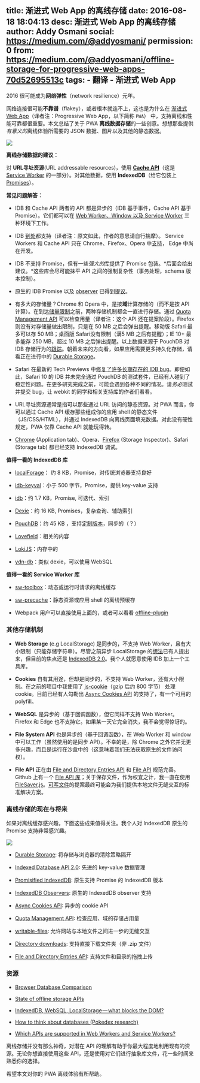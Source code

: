 title: 渐进式 Web App 的离线存储
date: 2016-08-18 18:04:13
desc: 渐进式 Web App 的离线存储
author: Addy Osmani
social: https://medium.com/@addyosmani/
permission: 0
from: https://medium.com/@addyosmani/offline-storage-for-progressive-web-apps-70d52695513c
tags: 
    - 翻译
    - 渐进式 Web App
---

2016 很可能成为**网络弹性**（network resilience）元年。

网络连接很可能**不靠谱**（flakey），或者根本就连不上，这也是为什么在 [渐进式 Web App](https://developers.google.com/web/progressive-web-apps/)（译者注：Progressive Web App，以下简称 `PWA`） 中，支持离线和性能可靠都很重要。本文总结了关于 PWA **离线数据存储**的一些创意。想想那些提供*有意义的*离线体验所需要的 JSON 数据、图片以及其他的静态数据。

![](http://p8.qhimg.com/t01f76cbfea0e1832fc.jpg)

**离线存储数据的建议：**

对 **URL寻址资源**(URL addressable resources)，使用 [**Cache API**](https://davidwalsh.name/cache)（这是 [Service Worker](https://developers.google.com/web/fundamentals/primers/service-worker/) 的一部分）。对其他数据，使用 **IndexedDB**（给它包装上 [Promises](http://www.html5rocks.com/en/tutorials/es6/promises/)）。

**常见问题解答：**

- IDB 和 Cache API 两者的 API 都是异步的（IDB 基于事件，Cache API 基于 Promise）。它们都可以在 [Web Worker、Window 以及 Service Worker](https://nolanlawson.github.io/html5workertest/) 三种环境下工作。

- IDB [到处](http://caniuse.com/#feat=indexeddb)都支持（译者注：原文如此，作者的意思请自行揣摩）。 Service Workers  和 Cache API 只在 Chrome、Firefox、Opera 中[支持](https://jakearchibald.github.io/isserviceworkerready/)， Edge 中尚在开发。

- IDB 不支持 Promise，但有一些*强大的*库提供了 Promise 包装。*后面会给出建议。*这些库会尽可能抹平 API 之间的强制复杂性（事务处理，schema 版本控制）。

- 原生的 IDB Promise 以及 [observer](https://github.com/WICG/indexed-db-observers) 已得到[提议](https://github.com/inexorabletash/indexeddb-promises)。

- 有多大的存储量？Chrome 和 Opera 中，是按**域**计算存储的（而不是按 API 计算）。在到达[储量限制](http://www.html5rocks.com/en/tutorials/offline/quota-research/)之前，两种存储机制都会一直进行存储。通过 [Quota Management API](https://www.w3.org/TR/quota-api/) 可以检查用量（译者注：这个 API 还在提案阶段）。Firefox 则没有对存储量做出限制，只是在 50 MB 之后会弹出提醒。移动版 Safari 最多可以存 50 MB；桌面版 Safari没有限制（满5 MB 之后有提醒）；IE 10+ 最多能存 250 MB，超过 10 MB 之后弹出提醒。以上数据来源于 PouchDB 对 IDB 存储行为的[跟踪](https://pouchdb.com/faq.html#data_limits)。朝着未来的方向看，如果应用需要更多持久化存储，请看正在进行中的 [Durable Storage](https://storage.spec.whatwg.org/)。

- Safari 在最新的 Tech Previews 中[修复了许多长期存在的 IDB bug](https://gist.github.com/nolanlawson/08eb857c6b17a30c1b26)。即便如此，Safari 10 的 IDB 并未完全通过 PouchDB 的测试套件，已经有人碰到了稳定性问题。在更多研究完成之前，可能会遇到各种不同的情况。请*务必*测试并提交 bug，让 webkit 的同学和相关支持库的作者们看看。

- URL寻址资源通常是指可以那些通过 URL 访问的静态资源。对 PWA 而言，你可以通过 Cache API 缓存那些组成你的应用 shell 的静态文件（JS/CSS/HTML），并通过 IndexedDB 向离线页面填充数据。对此没有硬性规定，PWA 仅靠 Cache API 就能玩得转。

- [Chrome](https://developers.google.com/web/tools/chrome-devtools/iterate/manage-data/local-storage) (Application tab)、Opera、[Firefox](https://developer.mozilla.org/en-US/docs/Tools/Storage_Inspector) (Storage Inspector)、Safari (Storage tab) 都已经支持 IndexedDB 调试。

**值得一看的 IndexedDB 库**

- [localForage](https://mozilla.github.io/localForage/)： 约 8 KB，Promise，对传统浏览器支持良好

- [idb-keyval](https://www.npmjs.com/package/idb-keyval)：小于 500 字节，Promise，提供 key-value 支持

- [idb](https://www.npmjs.com/package/idb)：约 1.7 KB，Promise, 可迭代、索引

- [Dexie](http://dexie.org/)：约 16 KB, Promises，复杂查询、辅助索引

- [PouchDB](https://pouchdb.com/)：约 45 KB ，支持[定制版本](https://pouchdb.com/2016/06/06/introducing-pouchdb-custom-builds.html)，同步的（？）

- [Lovefield](https://github.com/google/lovefield)：相关的内容

- [LokiJS](http://lokijs.org/#/)：内存中的

- [ydn-db](https://github.com/yathit/ydn-db)：类似 dexie，可以使用 WebSQL


**值得一看的 Service Worker 库**

- [sw-toolbox](https://github.com/GoogleChrome/sw-toolbox)：动态或运行时请求的离线缓存

- [sw-precache](https://github.com/GoogleChrome/sw-precache)：静态资源或应用 shell 的离线预缓存

- Webpack 用户可以直接使用上面的，或者可以看看 [offline-plugin](https://github.com/NekR/offline-plugin)

### 其他存储机制

- **Web Storage** (e.g LocalStorage) 是同步的，不支持 Web Worker，且有大小限制（只能存储字符串）。尽管之前异步 LocalStorage 的[想法](https://github.com/slightlyoff/async-local-storage)已有人提出来，但目前的焦点还是 [IndexedDB 2.0](https://w3c.github.io/IndexedDB/)。我个人就愿意使用 IDB 加上一个工具库。

- **Cookies** 自有其用途，但却是同步的，不支持 Web Worker，还有大小限制。在之前的项目中我使用了 [js-cookie](https://github.com/js-cookie/js-cookie)（gzip 后约 800 字节） 处理 cookie。目前已经有人勾勒出 [Async Cookies API](https://github.com/WICG/async-cookies-api) 的支持了，有一个可用的 polyfill。

- **WebSQL** 是异步的（基于回调函数），但它同样不支持 Web Worker。Firefox 和 Edge 也不支持它。如果某一天它完全消失，我不会觉得惊讶的。

- **File System API** 也是异步的（基于回调函数），在 Web Worker 和 window 中可以工作（虽然使用的是同步 API）。不幸的是，除 Chrome 之外它并无更多兴趣，而且是运行在沙盒中的（这意味着我们无法获取原生的文件访问权）。

- **File API** 正在由 [File and Directory Entries API](https://wicg.github.io/entries-api/) 和 [File API](https://w3c.github.io/FileAPI/) 规范完善。Github 上有一个 [File API 库](https://github.com/mailru/FileAPI)；关于保存文件，作为权宜之计，我一直在使用 [FileSaver.js](https://github.com/eligrey/FileSaver.js)。[可写文件](https://github.com/WICG/writable-files)的提案最终可能会为我们提供本地文件无缝交互的标准解决方案。

### 离线存储的现在与将来

如果对离线缓存感兴趣，下面这些成果值得关注。我个人对 IndexedDB 原生的 Promise 支持非常感兴趣。

![](http://cfowt.img48.wal8.com/img48/554911_20160815130845/147131009919.jpeg)

- [Durable Storage](https://storage.spec.whatwg.org/): 将存储与浏览器的清除策略隔开

- [Indexed Database API 2.0](https://w3c.github.io/IndexedDB/): 先进的 key-value 数据管理

- [Promisified IndexedDB](https://github.com/inexorabletash/indexeddb-promises): 原生支持 Promise 的 IndexedDB 版本

- [IndexedDB Observers](https://github.com/WICG/indexed-db-observers): 原生的 IndexedDB observer 支持

- [Async Cookies API](https://github.com/bsittler/async-cookies-api): 异步的 cookie API

- [Quota Management API](https://www.w3.org/TR/quota-api/): 检查应用、域的存储占用量

- [writable-files](https://github.com/WICG/writable-files): 允许网站与本地文件之间进一步的无缝交互

- [Directory downloads](https://github.com/drufball/directory-download): 支持直接下载文件夹（非 .zip 文件）

- [File and Directory Entries API](https://wicg.github.io/entries-api/): 支持文件和目录的拖拽上传


### 资源

- [Browser Database Comparison](http://nolanlawson.github.io/database-comparison/)

- [State of offline storage APIs](https://docs.google.com/presentation/d/11CJnf77N45qPFAhASwnfRNeEMJfR-E_x05v1Z6Rh5HA/edit)

- [IndexedDB, WebSQL, LocalStorage — what blocks the DOM?](https://nolanlawson.com/2015/09/29/indexeddb-websql-localstorage-what-blocks-the-dom/)

- [How to think about databases (Pokedex research)](https://nolanlawson.com/2016/02/08/how-to-think-about-databases/)

- [Which APIs are supported in Web Workers and Service Workers?](https://nolanlawson.github.io/html5workertest/)

离线存储并没有那么神奇，对潜在 API 的理解有助于你最大程度地利用现有的资源。无论你想直接使用这些 API，还是使用对它们进行抽象库文件，花一些时间来熟悉你的选择。

希望本文对你的 PWA 离线体验有所帮助。
